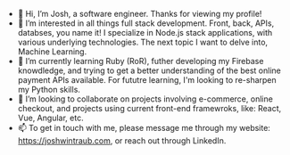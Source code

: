 - 👋  Hi, I’m Josh, a software engineer. Thanks for viewing my profile!
- 👀  I’m interested in all things full stack development. Front, back, APIs, databses, you name it! I specialize in Node.js stack applications, with various underlying technologies. The next topic I want to delve into, Machine Learning.
- 🌱  I’m currently learning Ruby (RoR), futher developing my Firebase knowdledge, and trying to get a better understanding of the best online payment APIs available. For fututre learning, I'm looking to re-sharpen my Python skills.
- 💞️  I’m looking to collaborate on projects involving e-commerce, online checkout, and projects using current front-end framewroks, like: React, Vue, Angular, etc.
- 📫  To get in touch with me, please message me through my website: https://joshwintraub.com, or reach out through LinkedIn.

<!---
jbwgithub/jbwgithub is a ✨ special ✨ repository because its `README.md` (this file) appears on your GitHub profile.
You can click the Preview link to take a look at your changes.
--->
